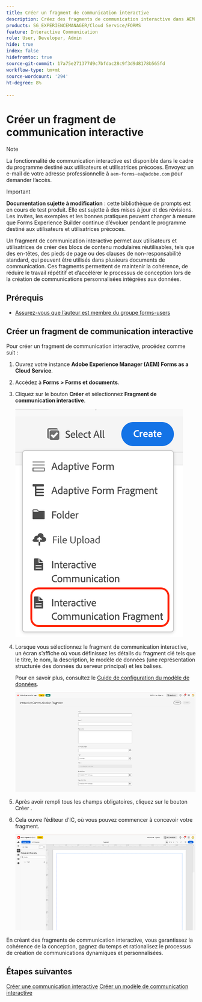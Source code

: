 ```yaml
---
title: Créer un fragment de communication interactive
description: Créez des fragments de communication interactive dans AEM Forms pour créer des blocs de contenu modulaires réutilisables qui garantissent la cohérence, gagnent du temps et prennent en charge les communications personnalisées basées sur les données.
products: SG_EXPERIENCEMANAGER/Cloud Service/FORMS
feature: Interactive Communication
role: User, Developer, Admin
hide: true
index: false
hidefromtoc: true
source-git-commit: 17a75e271377d9c7bfdac28c9f3d9d8178b565fd
workflow-type: tm+mt
source-wordcount: '294'
ht-degree: 8%

---
```


# Créer un fragment de communication interactive

>[!NOTE]
>
> La fonctionnalité de communication interactive est disponible dans le cadre du programme destiné aux utilisateurs et utilisatrices précoces. Envoyez un e-mail de votre adresse professionnelle à `aem-forms-ea@adobe.com` pour demander l’accès.

>[!IMPORTANT]
>
> **Documentation sujette à modification** : cette bibliothèque de prompts est en cours de test produit. Elle est sujette à des mises à jour et des révisions. Les invites, les exemples et les bonnes pratiques peuvent changer à mesure que Forms Experience Builder continue d’évoluer pendant le programme destiné aux utilisateurs et utilisatrices précoces.

Un fragment de communication interactive permet aux utilisateurs et utilisatrices de créer des blocs de contenu modulaires réutilisables, tels que des en-têtes, des pieds de page ou des clauses de non-responsabilité standard, qui peuvent être utilisés dans plusieurs documents de communication. Ces fragments permettent de maintenir la cohérence, de réduire le travail répétitif et d’accélérer le processus de conception lors de la création de communications personnalisées intégrées aux données.

## Prérequis

* [Assurez-vous que l’auteur est membre du groupe forms-users](/help/forms/setup-forms-cloud-service.md#configure-users)

## Créer un fragment de communication interactive

Pour créer un fragment de communication interactive, procédez comme suit :

1. Ouvrez votre instance **Adobe Experience Manager (AEM) Forms as a Cloud Service**.
1. Accédez à **Forms > Forms et documents**.
1. Cliquez sur le bouton **Créer** et sélectionnez **Fragment de communication interactive**.

   ![Rechercher un document IC](/help/forms/interactive-communication/assets/fragment.png)

1. Lorsque vous sélectionnez le fragment de communication interactive, un écran s’affiche où vous définissez les détails du fragment clé tels que le titre, le nom, la description, le modèle de données (une représentation structurée des données du serveur principal) et les balises.

   Pour en savoir plus, consultez le [Guide de configuration du modèle de données](https://experienceleague.adobe.com/fr/docs/experience-manager-cloud-service/content/forms/integrate/use-form-data-model/create-form-data-models).

   ![Rechercher un document IC](/help/forms/interactive-communication/assets/createfrgmnt.png)

1. Après avoir rempli tous les champs obligatoires, cliquez sur le bouton Créer .
1. Cela ouvre l’éditeur d’IC, où vous pouvez commencer à concevoir votre fragment.

   ![Rechercher un document IC](/help/forms/interactive-communication/assets/frgmntui.png)

En créant des fragments de communication interactive, vous garantissez la cohérence de la conception, gagnez du temps et rationalisez le processus de création de communications dynamiques et personnalisées.

## Étapes suivantes

[Créer une communication interactive](/help/forms/interactive-communication/create-interactive-communication.md)
[Créer un modèle de communication interactive](/help/forms/interactive-communication/create-interactive-communication-template.md)
